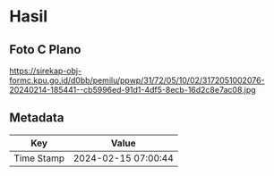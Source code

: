 # Hasil

## Foto C Plano

https://sirekap-obj-formc.kpu.go.id/d0bb/pemilu/ppwp/31/72/05/10/02/3172051002076-20240214-185441--cb5996ed-91d1-4df5-8ecb-16d2c8e7ac08.jpg


## Metadata

| Key        | Value               |
| ---------- | ------------------- |
| Time Stamp | 2024-02-15 07:00:44 |



